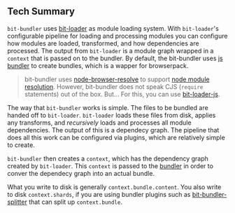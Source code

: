 ## Tech Summary

`bit-bundler` uses [bit-loader](https://github.com/MiguelCastillo/bit-loader) as module loading system. With `bit-loader`'s configurable pipeline for loading and processing modules you can configure how modules are loaded, transformed, and how dependencies are processed. The output from `bit-loader` is a module graph wrapped in a `context` that is passed on to the bundler. By default, the bit-bundler uses [js bundler](https://github.com/MiguelCastillo/bit-bundler-browserpack) to create bundles, which is a wapper for browserpack.

> bit-bundler uses [node-browser-resolve](https://github.com/defunctzombie/node-browser-resolve) to support [node module resolution](https://nodejs.org/api/modules.html#modules_all_together). However, bit-bundler does not speak CJS (`require` statements) out of the box. But... For this, you can use [bit-loader-js](https://github.com/MiguelCastillo/bit-loader-js).

The way that `bit-bundler` works is simple. The files to be bundled are handed off to `bit-loader`. `bit-loader` loads these files from disk, applies any transforms, and *recursively* loads and processes all module dependencies. The output of this is a dependecy graph. The pipeline that does all this work can be configured via plugins, which are relatively simple to create.

`bit-bundler` then creates a `context`, which has the dependency graph created by `bit-loader`. This `context` is passed to the [bundler](https://github.com/MiguelCastillo/bit-bundler-browserpack) in order to conver the dependecy graph into an actual bundle.

What you write to disk is generally `context.bundle.content`. You also write to disk `context.shards`, if you are using bundler plugins such as [bit-bundler-splitter](https://github.com/MiguelCastillo/bit-bundler-splitter) that can split up `context.bundle`.
